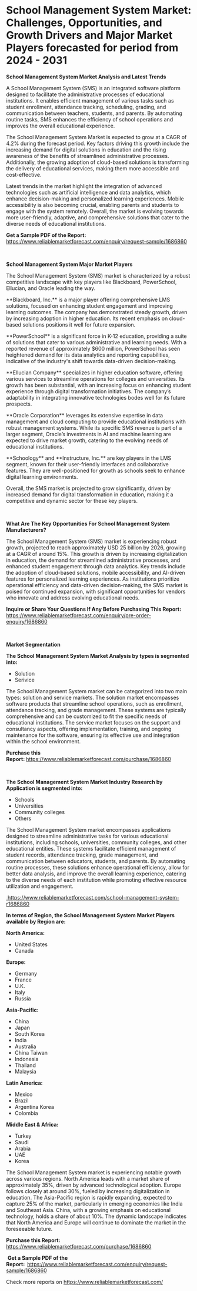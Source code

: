 <p><h1>School Management System Market: Challenges, Opportunities, and Growth Drivers and Major Market Players forecasted for period from 2024 - 2031</h1></p><p><strong>School Management System Market Analysis and Latest Trends</strong></p>
<p><p>A School Management System (SMS) is an integrated software platform designed to facilitate the administrative processes of educational institutions. It enables efficient management of various tasks such as student enrollment, attendance tracking, scheduling, grading, and communication between teachers, students, and parents. By automating routine tasks, SMS enhances the efficiency of school operations and improves the overall educational experience.</p><p>The School Management System Market is expected to grow at a CAGR of 4.2% during the forecast period. Key factors driving this growth include the increasing demand for digital solutions in education and the rising awareness of the benefits of streamlined administrative processes. Additionally, the growing adoption of cloud-based solutions is transforming the delivery of educational services, making them more accessible and cost-effective.</p><p>Latest trends in the market highlight the integration of advanced technologies such as artificial intelligence and data analytics, which enhance decision-making and personalized learning experiences. Mobile accessibility is also becoming crucial, enabling parents and students to engage with the system remotely. Overall, the market is evolving towards more user-friendly, adaptive, and comprehensive solutions that cater to the diverse needs of educational institutions.</p></p>
<p><strong>Get a Sample PDF of the Report:&nbsp;</strong> <a href="https://www.reliablemarketforecast.com/enquiry/request-sample/1686860?utm_campaign=1080&utm_medium=2&utm_source=Github&utm_content=ia&utm_term=31122024&utm_id=school-management-system">https://www.reliablemarketforecast.com/enquiry/request-sample/1686860</a></p>
<p>&nbsp;</p>
<p><strong>School Management System Major Market Players</strong></p>
<p><p>The School Management System (SMS) market is characterized by a robust competitive landscape with key players like Blackboard, PowerSchool, Ellucian, and Oracle leading the way. </p><p>**Blackboard, Inc.** is a major player offering comprehensive LMS solutions, focused on enhancing student engagement and improving learning outcomes. The company has demonstrated steady growth, driven by increasing adoption in higher education. Its recent emphasis on cloud-based solutions positions it well for future expansion.</p><p>**PowerSchool** is a significant force in K-12 education, providing a suite of solutions that cater to various administrative and learning needs. With a reported revenue of approximately $600 million, PowerSchool has seen heightened demand for its data analytics and reporting capabilities, indicative of the industry's shift towards data-driven decision-making. </p><p>**Ellucian Company** specializes in higher education software, offering various services to streamline operations for colleges and universities. Its growth has been substantial, with an increasing focus on enhancing student experience through digital transformation initiatives. The company’s adaptability in integrating innovative technologies bodes well for its future prospects.</p><p>**Oracle Corporation** leverages its extensive expertise in data management and cloud computing to provide educational institutions with robust management systems. While its specific SMS revenue is part of a larger segment, Oracle’s investments in AI and machine learning are expected to drive market growth, catering to the evolving needs of educational institutions.</p><p>**Schoology** and **Instructure, Inc.** are key players in the LMS segment, known for their user-friendly interfaces and collaborative features. They are well-positioned for growth as schools seek to enhance digital learning environments.</p><p>Overall, the SMS market is projected to grow significantly, driven by increased demand for digital transformation in education, making it a competitive and dynamic sector for these key players.</p></p>
<p>&nbsp;</p>
<p><strong>What Are The Key Opportunities For School Management System Manufacturers?</strong></p>
<p><p>The School Management System (SMS) market is experiencing robust growth, projected to reach approximately USD 25 billion by 2026, growing at a CAGR of around 15%. This growth is driven by increasing digitalization in education, the demand for streamlined administrative processes, and enhanced student engagement through data analytics. Key trends include the adoption of cloud-based solutions, mobile accessibility, and AI-driven features for personalized learning experiences. As institutions prioritize operational efficiency and data-driven decision-making, the SMS market is poised for continued expansion, with significant opportunities for vendors who innovate and address evolving educational needs.</p></p>
<p><strong>Inquire or Share Your Questions If Any Before Purchasing This Report:</strong> <a href="https://www.reliablemarketforecast.com/enquiry/pre-order-enquiry/1686860?utm_campaign=1080&utm_medium=2&utm_source=Github&utm_content=ia&utm_term=31122024&utm_id=school-management-system">https://www.reliablemarketforecast.com/enquiry/pre-order-enquiry/1686860</a></p>
<p>&nbsp;</p>
<p><strong>Market Segmentation</strong></p>
<p><strong>The School Management System Market Analysis by types is segmented into:</strong></p>
<p><ul><li>Solution</li><li>Serivice</li></ul></p>
<p><p>The School Management System market can be categorized into two main types: solution and service markets. The solution market encompasses software products that streamline school operations, such as enrollment, attendance tracking, and grade management. These systems are typically comprehensive and can be customized to fit the specific needs of educational institutions. The service market focuses on the support and consultancy aspects, offering implementation, training, and ongoing maintenance for the software, ensuring its effective use and integration within the school environment.</p></p>
<p><strong>Purchase this Report:&nbsp;</strong><a href="https://www.reliablemarketforecast.com/purchase/1686860?utm_campaign=1080&utm_medium=2&utm_source=Github&utm_content=ia&utm_term=31122024&utm_id=school-management-system">https://www.reliablemarketforecast.com/purchase/1686860</a></p>
<p>&nbsp;</p>
<p><strong>The School Management System Market Industry Research by Application is segmented into:</strong></p>
<p><ul><li>Schools</li><li>Universities</li><li>Community colleges</li><li>Others</li></ul></p>
<p><p>The School Management System market encompasses applications designed to streamline administrative tasks for various educational institutions, including schools, universities, community colleges, and other educational entities. These systems facilitate efficient management of student records, attendance tracking, grade management, and communication between educators, students, and parents. By automating routine processes, these solutions enhance operational efficiency, allow for better data analysis, and improve the overall learning experience, catering to the diverse needs of each institution while promoting effective resource utilization and engagement.</p></p>
<p><a href="https://www.reliablemarketforecast.com/school-management-system-r1686860?utm_campaign=1080&utm_medium=2&utm_source=Github&utm_content=ia&utm_term=31122024&utm_id=school-management-system">&nbsp;https://www.reliablemarketforecast.com/school-management-system-r1686860</a></p>
<p><strong>In terms of Region, the School Management System Market Players available by Region are:</strong></p>
<p>
    <p> <strong> North America: </strong>
        <ul>
            <li>United States</li>
            <li>Canada</li>
        </ul>
        </p> 
    <p> <strong> Europe: </strong>
        <ul>
            <li>Germany</li>
            <li>France</li>
            <li>U.K.</li>
            <li>Italy</li>
            <li>Russia</li>
        </ul>
        </p> 
    <p> <strong> Asia-Pacific: </strong>
        <ul>
            <li>China</li>
            <li>Japan</li>
            <li>South Korea</li>
            <li>India</li>
            <li>Australia</li>
            <li>China Taiwan</li>
            <li>Indonesia</li>
            <li>Thailand</li>
            <li>Malaysia</li>
        </ul>
        </p> 
    <p> <strong> Latin America: </strong>
        <ul>
            <li>Mexico</li>
            <li>Brazil</li>
            <li>Argentina Korea</li>
            <li>Colombia</li>
        </ul>
        </p> 
    <p> <strong> Middle East & Africa: </strong>
        <ul>
            <li>Turkey</li>
            <li>Saudi</li>
            <li>Arabia</li>
            <li>UAE</li>
            <li>Korea</li>
        </ul>
    </p>
    </p>
<p><p>The School Management System market is experiencing notable growth across various regions. North America leads with a market share of approximately 35%, driven by advanced technological adoption. Europe follows closely at around 30%, fueled by increasing digitalization in education. The Asia-Pacific region is rapidly expanding, expected to capture 25% of the market, particularly in emerging economies like India and Southeast Asia. China, with a growing emphasis on educational technology, holds a share of about 10%. The dynamic landscape indicates that North America and Europe will continue to dominate the market in the foreseeable future.</p></p>
<p><strong>Purchase this Report: </strong><a href="https://www.reliablemarketforecast.com/purchase/1686860?utm_campaign=1080&utm_medium=2&utm_source=Github&utm_content=ia&utm_term=31122024&utm_id=school-management-system">https://www.reliablemarketforecast.com/purchase/1686860</a></p>
<p>&nbsp;<strong>Get a Sample PDF of the Report:&nbsp;&nbsp;</strong><a href="https://www.reliablemarketforecast.com/enquiry/request-sample/1686860?utm_campaign=1080&utm_medium=2&utm_source=Github&utm_content=ia&utm_term=31122024&utm_id=school-management-system">https://www.reliablemarketforecast.com/enquiry/request-sample/1686860</a></p>
<p><strong></strong></p>
<p>Check more reports on <a href="https://www.reliablemarketforecast.com/?utm_campaign=1080&utm_medium=2&utm_source=Github&utm_content=ia&utm_term=31122024&utm_id=school-management-system">https://www.reliablemarketforecast.com/</a></p>